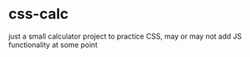 # css-calc

just a small calculator project to practice CSS, may or may not add JS functionality at some point
